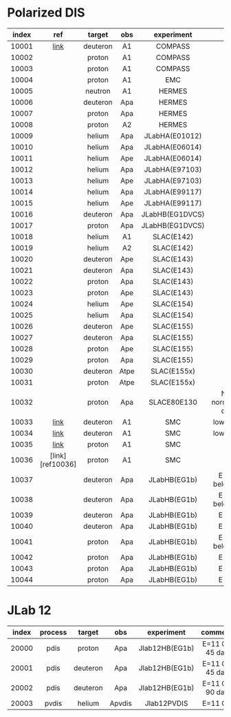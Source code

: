 # Polarized DIS

| index | ref              | target   | obs  | experiment      | Notes                             |
| :--:  | :--:             | :--:     | :--: | :--:            | :--:                              |
| 10001 | [link][ref10001] | deuteron | A1   | COMPASS         |                                   |
| 10002 |                  | proton   | A1   | COMPASS         |                                   |
| 10003 |                  | proton   | A1   | COMPASS         |                                   |
| 10004 |                  | proton   | A1   | EMC             |                                   |
| 10005 |                  | neutron  | A1   | HERMES          |                                   |
| 10006 |                  | deuteron | Apa  | HERMES          |                                   |
| 10007 |                  | proton   | Apa  | HERMES          |                                   |
| 10008 |                  | proton   | A2   | HERMES          |                                   |
| 10009 |                  | helium   | Apa  | JLabHA(E01012)  |                                   |
| 10010 |                  | helium   | Apa  | JLabHA(E06014)  |                                   |
| 10011 |                  | helium   | Ape  | JLabHA(E06014)  |                                   |
| 10012 |                  | helium   | Apa  | JLabHA(E97103)  |                                   |
| 10013 |                  | helium   | Ape  | JLabHA(E97103)  |                                   |
| 10014 |                  | helium   | Apa  | JLabHA(E99117)  |                                   |
| 10015 |                  | helium   | Ape  | JLabHA(E99117)  |                                   |
| 10016 |                  | deuteron | Apa  | JLabHB(EG1DVCS) |                                   |
| 10017 |                  | proton   | Apa  | JLabHB(EG1DVCS) |                                   |
| 10018 |                  | helium   | A1   | SLAC(E142)      |                                   |
| 10019 |                  | helium   | A2   | SLAC(E142)      |                                   |
| 10020 |                  | deuteron | Ape  | SLAC(E143)      |                                   |
| 10021 |                  | deuteron | Apa  | SLAC(E143)      |                                   |
| 10022 |                  | proton   | Apa  | SLAC(E143)      |                                   |
| 10023 |                  | proton   | Ape  | SLAC(E143)      |                                   |
| 10024 |                  | helium   | Ape  | SLAC(E154)      |                                   |
| 10025 |                  | helium   | Apa  | SLAC(E154)      |                                   |
| 10026 |                  | deuteron | Ape  | SLAC(E155)      |                                   |
| 10027 |                  | deuteron | Apa  | SLAC(E155)      |                                   |
| 10028 |                  | proton   | Ape  | SLAC(E155)      |                                   |
| 10029 |                  | proton   | Apa  | SLAC(E155)      |                                   |
| 10030 |                  | deuteron | Atpe | SLAC(E155x)     |                                   |
| 10031 |                  | proton   | Atpe | SLAC(E155x)     |                                   |
| 10032 |                  | proton   | Apa  | SLACE80E130     | NS: I set norm==syst_c due to  0  |
| 10033 | [link][ref10033] | deuteron | A1   | SMC             | low-x trigger                     |
| 10034 | [link][ref10034] | deuteron | A1   | SMC             | low-x trigger                     |
| 10035 | [link][ref10035] | proton   | A1   | SMC             |                                   |
| 10036 | [link][ref10036] | proton   | A1   | SMC             |                                   |
| 10037 |                  | deuteron | Apa  | JLabHB(EG1b)    | E =1 GeV.  below W2cut            |
| 10038 |                  | deuteron | Apa  | JLabHB(EG1b)    | E =2 GeV.  below W2cut            |
| 10039 |                  | deuteron | Apa  | JLabHB(EG1b)    | E =4 GeV.                         |
| 10040 |                  | deuteron | Apa  | JLabHB(EG1b)    | E =5 GeV.                         |
| 10041 |                  | proton   | Apa  | JLabHB(EG1b)    | E =1 GeV.  below W2cut            |
| 10042 |                  | proton   | Apa  | JLabHB(EG1b)    | E =2 GeV.                         |
| 10043 |                  | proton   | Apa  | JLabHB(EG1b)    | E =4 GeV.                         |
| 10044 |                  | proton   | Apa  | JLabHB(EG1b)    | E =5 GeV.                         |


# JLab 12
| index |  process | target   | obs    | experiment     | comments          |
| :--:  |  :--:    | :--:     | :--:   | :--:           | :--:              |
| 20000 |  pdis    | proton   | Apa    | Jlab12HB(EG1b) | E=11 GeV  45 days |
| 20001 |  pdis    | deuteron | Apa    | Jlab12HB(EG1b) | E=11 GeV  45 days |
| 20002 |  pdis    | deuteron | Apa    | Jlab12HB(EG1b) | E=11 GeV  90 days |
| 20003 |  pvdis   | helium   | Apvdis | Jlab12PVDIS    | E=11 GeV          |

[ref10001]: https://inspirehep.net/literature/1501480
[ref10033]: https://inspirehep.net/literature/499139
[ref10034]: https://inspirehep.net/literature/471981
[ref10035]: https://inspirehep.net/literature/499139






